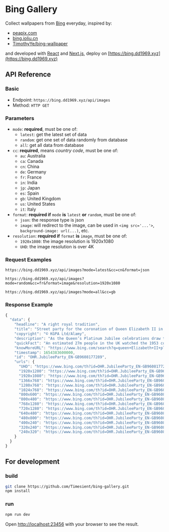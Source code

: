 # Bing Gallery
Collect wallpapers from [Bing](https://bing.com) everyday, inspired by:
- [peapix.com](https://peapix.com)
- [bing.ioliu.cn](https://bing.ioliu.cn/)
- [TimothyYe/bing-wallpaper](https://github.com/TimothyYe/bing-wallpaper)

and developed with [React](https://reactjs.org/) and [Next.js](https://nextjs.org/), deploy on [https://bing.dd1969.xyz](https://bing.dd1969.xyz)

## API Reference

### Basic
- Endpoint: `https://bing.dd1969.xyz/api/images`
- Method: `HTTP GET`

### Parameters
- `mode`: **required**, must be one of:
  - `latest`: get the latest set of data
  - `random`: get one set of data randomly from database
  - `all`: get all data from database
- `cc`: **required**, means *country code*, must be one of:
  - `au`: Australia
  - `ca`: Canada
  - `cn`: China
  - `de`: Germany
  - `fr`: France
  - `in`: India
  - `jp`: Japan
  - `es`: Spain
  - `gb`: United Kingdom
  - `us`: United States
  - `it`: Italy
- `format`: **required if** `mode` **is** `latest` **or** `random`, must be one of:
  - `json`: the response type is json
  - `image`: will redirect to the image, can be used in `<img src='...'>`, `background-image: url(...)`, etc.
- `resolution`: **required if** `format` **is** `image`, must be one of:
  - `1920x1080`: the image resolution is 1920x1080
  - `UHD`: the image resolution is over 4K

### Request Examples
```
https://bing.dd1969.xyz/api/images?mode=latest&cc=cn&format=json
```
```
https://bing.dd1969.xyz/api/images?mode=random&cc=fr&format=image&resolution=1920x1080
```
```
https://bing.dd1969.xyz/api/images?mode=all&cc=gb
```

### Response Example
``` javascript
{
  "data": {
    "headline": "A right royal tradition",
    "title": "Street party for the coronation of Queen Elizabeth II in 1953",
    "copyright": "© KGPA Ltd/Alamy",
    "description": "As the Queen’s Platinum Jubilee celebrations draw to a close, neighbours across the UK will sit down to tables festooned with bunting and laden with food for The Big Jubilee Lunch. Street parties have been thrown to celebrate major events for more than a century, with roots in earlier “street dressing” traditions. But it was the ‘peace teas’ arranged in 1919 for children to celebrate the end of WWI that began the tradition of street parties as we know them. More followed in 1935, for the Jubilee of King George V, in 1937 for the coronation of George VI, and for VE and VJ days at the end of World War Two.",
    "quickFact": "An estimated 27m people in the UK watched the 1953 coronation on TV - for many, the first time they had watched a televised event.",
    "knowMoreURL": "https://www.bing.com/search?q=queen+Elizabeth+II+platinum+jubilee&form=hpcapt&filters=HpDate:"20220604_2300"",
    "timestamp": 1654383600000,
    "id": "OHR.JubileeParty_EN-GB9608177289",
    "urls": {
      "UHD": "https://www.bing.com/th?id=OHR.JubileeParty_EN-GB9608177289_UHD.jpg",
      "1920x1200": "https://www.bing.com/th?id=OHR.JubileeParty_EN-GB9608177289_1920x1200.jpg",
      "1920x1080": "https://www.bing.com/th?id=OHR.JubileeParty_EN-GB9608177289_1920x1080.jpg",
      "1366x768": "https://www.bing.com/th?id=OHR.JubileeParty_EN-GB9608177289_1366x768.jpg",
      "1280x768": "https://www.bing.com/th?id=OHR.JubileeParty_EN-GB9608177289_1280x768.jpg",
      "1024x768": "https://www.bing.com/th?id=OHR.JubileeParty_EN-GB9608177289_1024x768.jpg",
      "800x600": "https://www.bing.com/th?id=OHR.JubileeParty_EN-GB9608177289_800x600.jpg",
      "800x480": "https://www.bing.com/th?id=OHR.JubileeParty_EN-GB9608177289_800x480.jpg",
      "768x1280": "https://www.bing.com/th?id=OHR.JubileeParty_EN-GB9608177289_768x1280.jpg",
      "720x1280": "https://www.bing.com/th?id=OHR.JubileeParty_EN-GB9608177289_720x1280.jpg",
      "640x480": "https://www.bing.com/th?id=OHR.JubileeParty_EN-GB9608177289_640x480.jpg",
      "480x800": "https://www.bing.com/th?id=OHR.JubileeParty_EN-GB9608177289_480x800.jpg",
      "400x240": "https://www.bing.com/th?id=OHR.JubileeParty_EN-GB9608177289_400x240.jpg",
      "320x240": "https://www.bing.com/th?id=OHR.JubileeParty_EN-GB9608177289_320x240.jpg",
      "240x320": "https://www.bing.com/th?id=OHR.JubileeParty_EN-GB9608177289_240x320.jpg"
    }
  }
}
```

## For development

### build
``` bash
git clone https://github.com/Timesient/bing-gallery.git
npm install
```
### run
```bash
npm run dev
```
Open [http://localhost:23456](http://localhost:23456) with your browser to see the result.